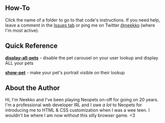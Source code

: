 ## How-To
Click the name of a folder to go to that code's instructions. If you need help, leave a comment in the [Issues tab](https://github.com/neekko/neopets/issues) or ping me on Twitter [@neekko](http://twitter.com/neekko/) (where I'm most active).

## Quick Reference
[**display-all-pets**](https://github.com/neekko/neopets/tree/main/display-all-pets) - disable the pet carousel on your user lookup and display ALL your pets

[**show-pet**](https://github.com/neekko/neopets/tree/main/show-pet) - make your pet's portrait visible on their lookup

## About the Author
Hi, I'm Neekko and I've been playing Neopets on-off for going on 20 years. I'm a professional web developer IRL and I owe *a lot* to Neopets for introducing me to HTML & CSS customization when I was a wee teen. I wouldn't be where I am now without this silly browser game. <3
